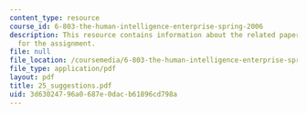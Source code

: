 ```yaml
---
content_type: resource
course_id: 6-803-the-human-intelligence-enterprise-spring-2006
description: This resource contains information about the related paper and the guidelines
  for the assignment.
file: null
file_location: /coursemedia/6-803-the-human-intelligence-enterprise-spring-2006/3d63024796a0687e0dacb61896cd798a_25_suggestions.pdf
file_type: application/pdf
layout: pdf
title: 25_suggestions.pdf
uid: 3d630247-96a0-687e-0dac-b61896cd798a
---
```

